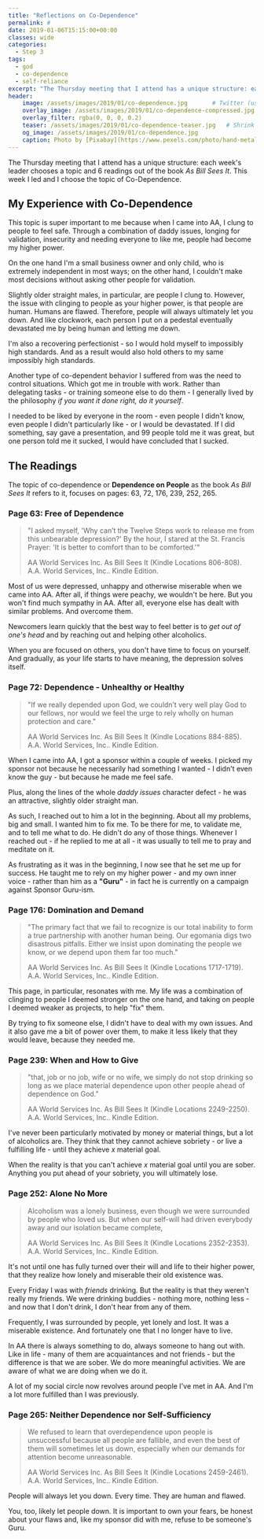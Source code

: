 ```yaml
---
title: "Reflections on Co-Dependence"
permalink: #
date: 2019-01-06T15:15:00+00:00
classes: wide
categories:
  - Step 3
tags:
  - god
  - co-dependence
  - self-reliance
excerpt: "The Thursday meeting that I attend has a unique structure: each week's leader chooses a topic and 6 readings out of the book *As Bill Sees It*. This week I led and I choose the topic of Co-Dependence."
header:
    image: /assets/images/2019/01/co-dependence.jpg       # Twitter (use 'overlay_image')
    overlay_image: /assets/images/2019/01/co-dependence-compressed.jpg  # Article header at 2048x768
    overlay_filter: rgba(0, 0, 0, 0.2)
    teaser: /assets/images/2019/01/co-dependence-teaser.jpg   # Shrink image to 575x216
    og_image: /assets/images/2019/01/co-dependence.jpg
    caption: Photo by [Pixabay](https://www.pexels.com/photo/hand-metal-music-musician-33779/) from Pexels 
---
```


The Thursday meeting that I attend has a unique structure: each week's leader chooses a topic and 6 readings out of the book *As Bill Sees It*. This week I led and I choose the topic of Co-Dependence.

## My Experience with Co-Dependence

This topic is super important to me because when I came into AA, I clung to people to feel safe. Through a combination of daddy issues, longing for validation, insecurity and needing everyone to like me, people had become my higher power.

On the one hand I'm a small business owner and only child, who is extremely independent in most ways; on the other hand, I couldn't make most decisions without asking other people for validation.

Slightly older straight males, in particular, are people I clung to. However, the issue with clinging to people as your higher power, is that people are human. Humans are flawed. Therefore, people will always ultimately let you down. And like clockwork, each person I put on a pedestal eventually devastated me by being human and letting me down.

I'm also a recovering perfectionist - so I would hold myself to impossibly high standards. And as a result would also hold others to my same impossibly high standards.

Another type of co-dependent behavior I suffered from was the need to control situations. Which got me in trouble with work. Rather than delegating tasks - or training someone else to do them - I generally lived by the philosophy *if you want it done right, do it yourself*. 

I needed to be liked by everyone in the room - even people I didn't know, even people I didn't particularly like - or I would be devastated. If I did something, say gave a presentation, and 99 people told me it was great, but one person told me it sucked, I would have concluded that I sucked.

## The Readings

The topic of co-dependence or **Dependence on People** as the book *As Bill Sees It* refers to it, focuses on pages: 63, 72, 176, 239, 252, 265.

### Page 63: Free of Dependence

> "I asked myself, 'Why can’t the Twelve Steps work to release me from this unbearable depression?' By the hour, I stared at the St. Francis Prayer: 'It is better to comfort than to be comforted.'"
> 
> AA World Services Inc. As Bill Sees It (Kindle Locations 806-808). A.A. World Services, Inc.. Kindle Edition. 

Most of us were depressed, unhappy and otherwise miserable when we came into AA. After all, if things were peachy, we wouldn't be here. But you won't find much sympathy in AA. After all, everyone else has dealt with similar problems. And overcome them.

Newcomers learn quickly that the best way to feel better is to *get out of one's head* and by reaching out and helping other alcoholics.

When you are focused on others, you don't have time to focus on yourself. And gradually, as your life starts to have meaning, the depression solves itself.

### Page 72: Dependence - Unhealthy or Healthy

> "If we really depended upon God, we couldn’t very well play God to our fellows, nor would we feel the urge to rely wholly on human protection and care."
> 
> AA World Services Inc. As Bill Sees It (Kindle Locations 884-885). A.A. World Services, Inc.. Kindle Edition. 

When I came into AA, I got a sponsor within a couple of weeks. I picked my sponsor not because he necessarily had something I wanted - I didn't even know the guy - but because he made me feel safe. 

Plus, along the lines of the whole *daddy issues* character defect - he was an attractive, slightly older straight man.

As such, I reached out to him a lot in the beginning. About all my problems, big and small. I wanted him to fix me. To be there for me, to validate me, and to tell me what to do. He didn't do any of those things. Whenever I reached out - if he replied to me at all - it was usually to tell me to pray and meditate on it.

As frustrating as it was in the beginning, I now see that he set me up for success. He taught me to rely on my higher power - and my own inner voice - rather than him as a **"Guru"** - in fact he is currently on a campaign against Sponsor Guru-ism. 

### Page 176: Domination and Demand

> "The primary fact that we fail to recognize is our total inability to form a true partnership with another human being. Our egomania digs two disastrous pitfalls. Either we insist upon dominating the people we know, or we depend upon them far too much."
>
> AA World Services Inc. As Bill Sees It (Kindle Locations 1717-1719). A.A. World Services, Inc.. Kindle Edition. 

This page, in particular, resonates with me. My life was a combination of clinging to people I deemed stronger on the one hand, and taking on people I deemed weaker as projects, to help "fix" them. 

By trying to fix someone else, I didn't have to deal with my own issues. And it also gave me a bit of power over them, to make it less likely that they would leave, because they needed me.

### Page 239: When and How to Give

> "that, job or no job, wife or no wife, we simply do not stop drinking so long as we place material dependence upon other people ahead of dependence on God."
>
>AA World Services Inc. As Bill Sees It (Kindle Locations 2249-2250). A.A. World Services, Inc.. Kindle Edition. 

I've never been particularly motivated by money or material things, but a lot of alcoholics are. They think that they cannot achieve sobriety - or live a fulfilling life - until they achieve *x* material goal.

When the reality is that you can't achieve *x* material goal until you are sober. Anything you put ahead of your sobriety, you will ultimately lose.

### Page 252: Alone No More

> Alcoholism was a lonely business, even though we were surrounded by people who loved us. But when our self-will had driven everybody away and our isolation became complete,
> 
> AA World Services Inc. As Bill Sees It (Kindle Locations 2352-2353). A.A. World Services, Inc.. Kindle Edition. 

It's not until one has fully turned over their will and life to their higher power, that they realize how lonely and miserable their old existence was. 

Every Friday I was with *friends* drinking. But the reality is that they weren't really my friends. We were drinking buddies - nothing more, nothing less - and now that I don't drink, I don't hear from any of them.

Frequently, I was surrounded by people, yet lonely and lost. It was a miserable existence. And fortunately one that I no longer have to live.

In AA there is always something to do, always someone to hang out with. Like in life - many of them are acquaintances and not friends - but the difference is that we are sober. We do more meaningful activities. We are aware of what we are doing when we do it.

A lot of my social circle now revolves around people I've met in AA. And I'm a lot more fulfilled than I was previously.

### Page 265: Neither Dependence nor Self-Sufficiency

> We refused to learn that overdependence upon people is unsuccessful because all people are fallible, and even the best of them will sometimes let us down, especially when our demands for attention become unreasonable.
>
> AA World Services Inc. As Bill Sees It (Kindle Locations 2459-2461). A.A. World Services, Inc.. Kindle Edition. 

People will always let you down. Every time. They are human and flawed.

You, too, likely let people down. It is important to own your fears, be honest about your flaws and, like my sponsor did with me, refuse to be someone's Guru.